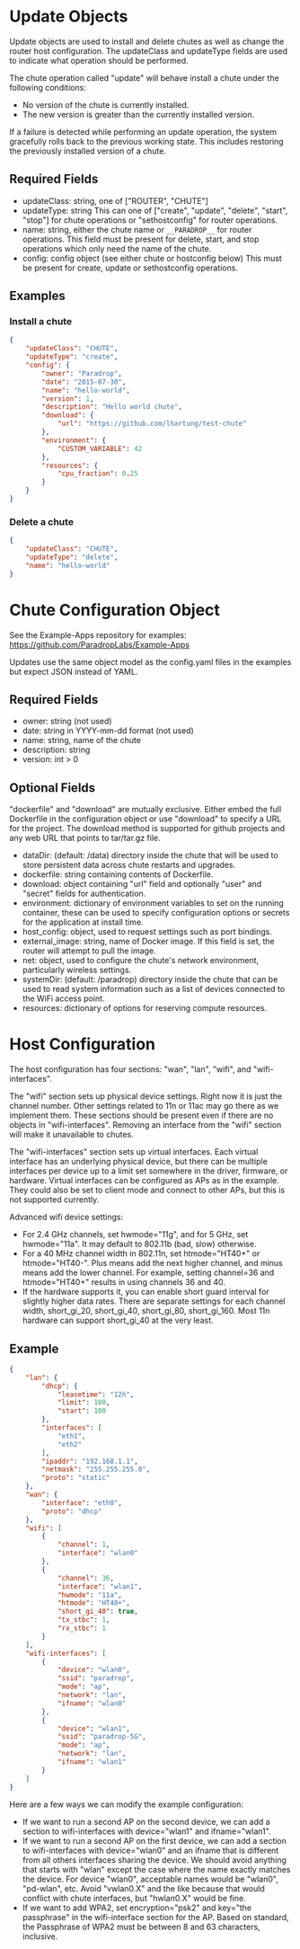 Update Objects
==============

Update objects are used to install and delete chutes as well as change
the router host configuration.  The updateClass and updateType fields
are used to indicate what operation should be performed.

The chute operation called "update" will behave install a chute under
the following conditions:
- No version of the chute is currently installed.
- The new version is greater than the currently installed version.

If a failure is detected while performing an update operation, the system
gracefully rolls back to the previous working state.  This includes restoring
the previously installed version of a chute.

Required Fields
---------------

- updateClass: string, one of ["ROUTER", "CHUTE"]
- updateType: string
  This can one of ["create", "update", "delete", "start", "stop"] for
  chute operations or "sethostconfig" for router operations.
- name: string, either the chute name or `__PARADROP__` for router operations.
  This field must be present for delete, start, and stop operations which only
  need the name of the chute.
- config: config object (see either chute or hostconfig below)
  This must be present for create, update or sethostconfig operations.

Examples
--------

### Install a chute

```json
{
    "updateClass": "CHUTE",
    "updateType": "create",
    "config": {
        "owner": "Paradrop",
        "date": "2015-07-30",
        "name": "hello-world",
        "version": 1,
        "description": "Hello world chute",
        "download": {
            "url": "https://github.com/lhartung/test-chute"
        },
        "environment": {
            "CUSTOM_VARIABLE": 42
        },
        "resources": {
            "cpu_fraction": 0.25
        }
    }
}
```

### Delete a chute

```json
{
    "updateClass": "CHUTE",
    "updateType": "delete",
    "name": "hello-world"
}
```

Chute Configuration Object
==========================

See the Example-Apps repository for examples:
https://github.com/ParadropLabs/Example-Apps

Updates use the same object model as the config.yaml files in the examples
but expect JSON instead of YAML.

Required Fields
---------------

- owner: string (not used)
- date: string in YYYY-mm-dd format (not used)
- name: string, name of the chute
- description: string
- version: int > 0

Optional Fields
---------------

"dockerfile" and "download" are mutually exclusive.  Either embed the
full Dockerfile in the configuration object or use "download" to specify
a URL for the project.  The download method is supported for github
projects and any web URL that points to tar/tar.gz file.

- dataDir: (default: /data) directory inside the chute that will be used
  to store persistent data across chute restarts and upgrades.
- dockerfile: string containing contents of Dockerfile.
- download: object containing "url" field and optionally "user" and
  "secret" fields for authentication.
- environment: dictionary of environment variables to set on
  the running container, these can be used to specify configuration
  options or secrets for the application at install time.
- host_config: object, used to request settings such as port bindings.
- external_image: string, name of Docker image.  If this field is set, the
  router will attempt to pull the image.
- net: object, used to configure the chute's network environment,
  particularly wireless settings.
- systemDir: (default: /paradrop) directory inside the chute that can
  be used to read system information such as a list of devices connected
  to the WiFi access point.
- resources: dictionary of options for reserving compute resources.

Host Configuration
==================

The host configuration has four sections: "wan", "lan", "wifi", and
"wifi-interfaces".

The "wifi" section sets up physical device settings.  Right now it is
just the channel number.  Other settings related to 11n or 11ac may go
there as we implement them.  These sections should be present even
if there are no objects in "wifi-interfaces".  Removing an interface
from the "wifi" section will make it unavailable to chutes.

The "wifi-interfaces" section sets up virtual interfaces.  Each virtual
interface has an underlying physical device, but there can be multiple
interfaces per device up to a limit set somewhere in the driver,
firmware, or hardware.  Virtual interfaces can be configured as APs as
in the example. They could also be set to client mode and connect to
other APs, but this is not supported currently.

Advanced wifi device settings:
- For 2.4 GHz channels, set hwmode="11g", and for 5 GHz, set hwmode="11a".
It may default to 802.11b (bad, slow) otherwise.
- For a 40 MHz channel width in 802.11n, set htmode="HT40+" or htmode="HT40-".
Plus means add the next higher channel, and minus means add the lower channel.
For example, setting channel=36 and htmode="HT40+" results in using
channels 36 and 40.
- If the hardware supports it, you can enable short guard interval
for slightly higher data rates.  There are separate settings for each
channel width, short_gi_20, short_gi_40, short_gi_80, short_gi_160.
Most 11n hardware can support short_gi_40 at the very least.

Example
-------

```json
{
    "lan": {
        "dhcp": {
            "leasetime": "12h",
            "limit": 100,
            "start": 100
        },
        "interfaces": [
            "eth1",
            "eth2"
        ],
        "ipaddr": "192.168.1.1",
        "netmask": "255.255.255.0",
        "proto": "static"
    },
    "wan": {
        "interface": "eth0",
        "proto": "dhcp"
    },
    "wifi": [
        {
            "channel": 1,
            "interface": "wlan0"
        },
        {
            "channel": 36,
            "interface": "wlan1",
            "hwmode": "11a",
            "htmode": "HT40+",
            "short_gi_40": true,
            "tx_stbc": 1,
            "rx_stbc": 1
        }
    ],
    "wifi-interfaces": [
        {
            "device": "wlan0",
            "ssid": "paradrop",
            "mode": "ap",
            "network": "lan",
            "ifname": "wlan0"
        },
        {
            "device": "wlan1",
            "ssid": "paradrop-5G",
            "mode": "ap",
            "network": "lan",
            "ifname": "wlan1"
        }
    ]
}
```

Here are a few ways we can modify the example configuration:
- If we want to run a second AP on the second device, we can add a
  section to wifi-interfaces with device="wlan1" and ifname="wlan1".
- If we want to run a second AP on the first device, we can add a
  section to wifi-interfaces with device="wlan0" and an ifname that is
  different from all others interfaces sharing the device.
  We should avoid anything that starts with "wlan" except the case
  where the name exactly matches the device.
  For device "wlan0", acceptable names would be "wlan0", "pd-wlan", etc.
  Avoid "vwlan0.X" and the like because that would conflict with chute interfaces,
  but "hwlan0.X" would be fine.
- If we want to add WPA2, set encryption="psk2" and key="the passphrase"
  in the wifi-interface section for the AP.
  Based on standard, the Passphrase of WPA2 must be between 8 and 63 characters, inclusive.
